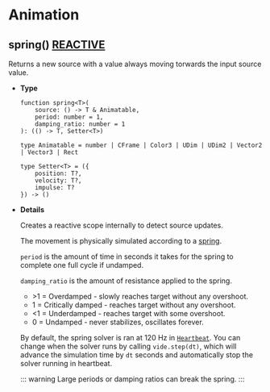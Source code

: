 # Animation

## spring() <Badge type="tip" text="STABLE"><a href="/vide/api/reactivity-core#Scopes">REACTIVE</a></Badge>

Returns a new source with a value always moving torwards the input source value.

- **Type**

    ```luau
    function spring<T>(
        source: () -> T & Animatable,
        period: number = 1,
        damping_ratio: number = 1
    ): (() -> T, Setter<T>)

    type Animatable = number | CFrame | Color3 | UDim | UDim2 | Vector2 | Vector3 | Rect

    type Setter<T> = ({
        position: T?,
        velocity: T?,
        impulse: T?
    }) -> ()
    ```

- **Details**

    Creates a reactive scope internally to detect source updates.

    The movement is physically simulated according to a
    [spring](https://en.wikipedia.org/wiki/Simple_harmonic_motion).

    `period` is the amount of time in seconds it takes for the spring to
    complete one full cycle if undamped.

    `damping_ratio` is the amount of resistance applied to the spring.

    - \>1 = Overdamped - slowly reaches target without any overshoot.
    - 1 = Critically damped - reaches target without any overshoot.
    - <1 = Underdamped - reaches target with some overshoot.
    - 0 = Undamped - never stabilizes, oscillates forever.

    By default, the spring solver is ran at 120 Hz in
    [`Heartbeat`](https://create.roblox.com/docs/reference/engine/classes/RunService#Heartbeat).
    You can change when the solver runs by calling `vide.step(dt)`, which will
    advance the simulation time by `dt` seconds and automatically stop the
    solver running in heartbeat.

    ::: warning
    Large periods or damping ratios can break the spring.
    :::
